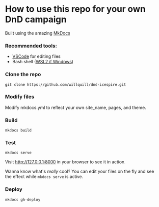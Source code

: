 # How to use this repo for your own DnD campaign

Built using the amazing [MkDocs](https://www.mkdocs.org)

### Recommended tools:

- [VSCode](https://code.visualstudio.com/Download) for editing files
- Bash shell ([WSL2 if Windows](https://docs.microsoft.com/en-us/windows/wsl/install-win10))

### Clone the repo
```git clone https://github.com/willquill/dnd-icespire.git```

### Modify files
Modify mkdocs.yml to reflect your own site_name, pages, and theme.

### Build
```mkdocs build```

### Test
```mkdocs serve```

Visit http://127.0.0.1:8000 in your browser to see it in action.

Wanna know what's _really_ cool? You can edit your files on the fly and see the effect while ```mkdocs serve``` is active.

### Deploy

```mkdocs gh-deploy```